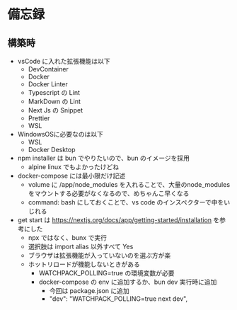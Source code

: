 # 備忘録

## 構築時

- vsCode に入れた拡張機能は以下
  - DevContainer
  - Docker
  - Docker Linter
  - Typescript の Lint
  - MarkDown の Lint
  - Next Js の Snippet
  - Prettier
  - WSL
- WindowsOSに必要なのは以下
  - WSL
  - Docker Desktop
- npm installer は bun でやりたいので、bun のイメージを採用
  - alpine linux でもよかったけどね
- docker-compose には最小限だけ記述
  - volume に /app/node_modules を入れることで、大量のnode_modules をマウントする必要がなくなるので、めちゃんこ早くなる
  - command: bash にしておくことで、vs code のインスペクターで中をいじれる
- get start は <https://nextjs.org/docs/app/getting-started/installation> を参考にした
  - npx ではなく、bunx で実行
  - 選択肢は import alias 以外すべて Yes
  - ブラウザは拡張機能が入っていないのを選ぶ方が楽
  - ホットリロードが機能しないときがある
    - WATCHPACK_POLLING=true の環境変数が必要
    - docker-compose の env に追加するか、bun dev 実行時に追加
      - 今回は package.json に追加
      - "dev": "WATCHPACK_POLLING=true next dev",
